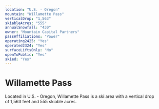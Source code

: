 ```yaml
---
location: "U.S. - Oregon"
mountain: "Willamette Pass"
verticalDrop: "1,563"
skiableAcres: "555"
annualSnowfall: "430"
owner: "Mountain Capital Partners"
passAffiliations: "Power"
operating2425: "Yes"
operated2324: "Yes"
surfaceLiftsOnly: "No"
openToPublic: "Yes"
skied: "Yes"
---
```


# Willamette Pass

Located in U.S. - Oregon, Willamette Pass is a ski area with a vertical drop of 1,563 feet and 555 skiable acres.